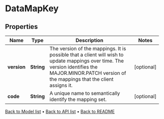 

# DataMapKey


## Properties

| Name | Type | Description | Notes |
|------------ | ------------- | ------------- | -------------|
|**version** | **String** | The version of the mappings. It is possible that a client will wish to update mappings over time. The version identifies the MAJOR.MINOR.PATCH version of the mappings that the client assigns it. |  [optional] |
|**code** | **String** | A unique name to semantically identify the mapping set. |  [optional] |



[Back to Model list](../README.md#documentation-for-models) &#8226; [Back to API list](../README.md#documentation-for-api-endpoints) &#8226; [Back to README](../README.md)


